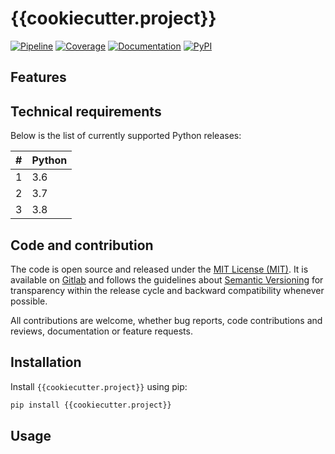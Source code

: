 # {{cookiecutter.project}}

[![Pipeline][pipeline-badge]][pipeline-link]
[![Coverage][coverage-badge]][coverage-link]
[![Documentation][documentation-badge]][documentation-link]
[![PyPI][pypi-badge]][pypi-link]

[pipeline-badge]: {{cookiecutter.repository_url}}/badges/master/pipeline.svg
[pipeline-link]: {{cookiecutter.repository_url}}/pipelines
[coverage-badge]: {{cookiecutter.repository_url}}/badges/master/coverage.svg
[coverage-link]: {{cookiecutter.repository_url}}/-/jobs
[documentation-badge]: https://readthedocs.org/projects/{{cookiecutter.project}}/badge/?version=stable
[documentation-link]: http://{{cookiecutter.project}}.readthedocs.org/stable/
[pypi-badge]: https://img.shields.io/pypi/v/{{cookiecutter.project}}.svg
[pypi-link]: https://pypi.python.org/pypi/{{cookiecutter.project}}

## Features

## Technical requirements

Below is the list of currently supported Python releases:

| # | Python |
|---|--------|
| 1 | 3.6    |
| 2 | 3.7    |
| 3 | 3.8    |

## Code and contribution

The code is open source and released under the [MIT License (MIT)][mit-license]. It is available on [Gitlab][gitlab] and follows the guidelines about [Semantic Versioning][semver] for transparency within the release cycle and backward compatibility whenever possible.

All contributions are welcome, whether bug reports, code contributions and reviews, documentation or feature requests.

[mit-license]: https://en.wikipedia.org/wiki/MIT_License
[gitlab]: {{cookiecutter.repository_url}}
[semver]: http://semver.org/

## Installation

Install `{{cookiecutter.project}}` using pip:

```bash
pip install {{cookiecutter.project}}
```

## Usage

